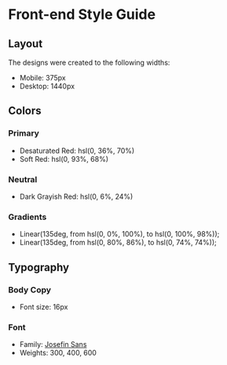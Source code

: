 # Front-end Style Guide

## Layout

The designs were created to the following widths:

- Mobile: 375px
- Desktop: 1440px

## Colors

### Primary

- Desaturated Red: hsl(0, 36%, 70%)
- Soft Red: hsl(0, 93%, 68%)

### Neutral

- Dark Grayish Red: hsl(0, 6%, 24%)

### Gradients

- Linear(135deg, from hsl(0, 0%, 100%), to hsl(0, 100%, 98%));
- Linear(135deg, from hsl(0, 80%, 86%), to hsl(0, 74%, 74%));

## Typography

### Body Copy

- Font size: 16px

### Font

- Family: [Josefin Sans](https://fonts.google.com/specimen/Josefin+Sans)
- Weights: 300, 400, 600
